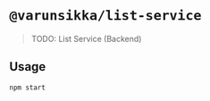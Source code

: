 # `@varunsikka/list-service`

> TODO: List Service (Backend)

## Usage

```javascript
npm start
```

